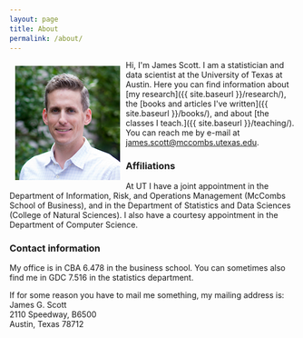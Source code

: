 ```yaml
---
layout: page
title: About
permalink: /about/
---
```


<img src="/assets/img/posts/jgscott201605.png" ALIGN="left" style="margin:10px 10px"/>

Hi, I'm James Scott.  I am a statistician and data scientist at the University of Texas at Austin.  Here you can find information about [my research]({{ site.baseurl }}/research/), the [books and articles I've written]({{ site.baseurl }}/books/), and about [the classes I teach.]({{ site.baseurl }}/teaching/).  You can reach me by e-mail at james.scott@mccombs.utexas.edu.  


### Affiliations

At UT I have a joint appointment in the Department of Information, Risk, and Operations Management (McCombs School of Business), and in the Department of Statistics and Data Sciences (College of Natural Sciences).  I also have a courtesy appointment in the Department of Computer Science.

### Contact information

My office is in CBA 6.478 in the business school.  You can sometimes also find me in GDC 7.516 in the statistics department.  

If for some reason you have to mail me something, my mailing address is:  
   James G. Scott  
   2110 Speedway, B6500  
   Austin, Texas 78712  

